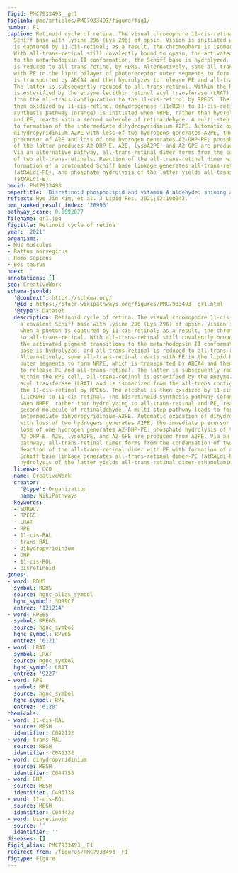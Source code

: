 ```yaml
---
figid: PMC7933493__gr1
figlink: pmc/articles/PMC7933493/figure/fig1/
number: F1
caption: Retinoid cycle of retina. The visual chromophore 11-cis-retinal forms a covalent
  Schiff base with lysine 296 (Lys 296) of opsin. Vision is initiated when a photon
  is captured by 11-cis-retinal; as a result, the chromophore is isomerized to all-trans-retinal.
  With all-trans-retinal still covalently bound to opsin, the activated pigment transitions
  to the metarhodopsin II conformation, the Schiff base is hydrolyzed, and all-trans-retinal
  is reduced to all-trans-retinol by RDHs. Alternatively, some all-trans-retinal reacts
  with PE in the lipid bilayer of photoreceptor outer segments to form NRPE, which
  is transported by ABCA4 and then hydrolyzes to release PE and all-trans-retinal.
  The latter is subsequently reduced to all-trans-retinol. Within the RPE cell, all-trans-retinol
  is esterified by the enzyme lecithin retinol acyl transferase (LRAT) and is isomerized
  from the all-trans configuration to the 11-cis-retinol by RPE65. The alcohol is
  then oxidized by 11-cis-retinol dehydrogenase (11cRDH) to 11-cis-retinal. The bisretinoid
  synthesis pathway (orange) is initiated when NRPE, rather than hydrolyzing to all-trans-retinal
  and PE, reacts with a second molecule of retinaldehyde. A multi-step pathway leads
  to formation of the intermediate dihydropyridinium-A2PE. Automatic oxidation of
  dihydropyridinium-A2PE with loss of two hydrogens generates A2PE, the immediate
  precursor of A2E and loss of one hydrogen generates A2-DHP-PE; phosphate hydrolysis
  of the latter produces A2-DHP-E. A2E, lysoA2PE, and A2-GPE are produced from A2PE.
  Via an alternative pathway, all-trans-retinal dimer forms from the condensation
  of two all-trans-retinals. Reaction of the all-trans-retinal dimer with PE with
  formation of a protonated Schiff base linkage generates all-trans-retinal dimer-PE
  (atRALdi-PE), and phosphate hydrolysis of the latter yields all-trans-retinal dimer-ethanolamine
  (atRALdi-E).
pmcid: PMC7933493
papertitle: 'Bisretinoid phospholipid and vitamin A aldehyde: shining a light.'
reftext: Hye Jin Kim, et al. J Lipid Res. 2021;62:100042.
pmc_ranked_result_index: '26996'
pathway_score: 0.8992077
filename: gr1.jpg
figtitle: Retinoid cycle of retina
year: '2021'
organisms:
- Mus musculus
- Rattus norvegicus
- Homo sapiens
- Bos taurus
ndex: ''
annotations: []
seo: CreativeWork
schema-jsonld:
  '@context': https://schema.org/
  '@id': https://pfocr.wikipathways.org/figures/PMC7933493__gr1.html
  '@type': Dataset
  description: Retinoid cycle of retina. The visual chromophore 11-cis-retinal forms
    a covalent Schiff base with lysine 296 (Lys 296) of opsin. Vision is initiated
    when a photon is captured by 11-cis-retinal; as a result, the chromophore is isomerized
    to all-trans-retinal. With all-trans-retinal still covalently bound to opsin,
    the activated pigment transitions to the metarhodopsin II conformation, the Schiff
    base is hydrolyzed, and all-trans-retinal is reduced to all-trans-retinol by RDHs.
    Alternatively, some all-trans-retinal reacts with PE in the lipid bilayer of photoreceptor
    outer segments to form NRPE, which is transported by ABCA4 and then hydrolyzes
    to release PE and all-trans-retinal. The latter is subsequently reduced to all-trans-retinol.
    Within the RPE cell, all-trans-retinol is esterified by the enzyme lecithin retinol
    acyl transferase (LRAT) and is isomerized from the all-trans configuration to
    the 11-cis-retinol by RPE65. The alcohol is then oxidized by 11-cis-retinol dehydrogenase
    (11cRDH) to 11-cis-retinal. The bisretinoid synthesis pathway (orange) is initiated
    when NRPE, rather than hydrolyzing to all-trans-retinal and PE, reacts with a
    second molecule of retinaldehyde. A multi-step pathway leads to formation of the
    intermediate dihydropyridinium-A2PE. Automatic oxidation of dihydropyridinium-A2PE
    with loss of two hydrogens generates A2PE, the immediate precursor of A2E and
    loss of one hydrogen generates A2-DHP-PE; phosphate hydrolysis of the latter produces
    A2-DHP-E. A2E, lysoA2PE, and A2-GPE are produced from A2PE. Via an alternative
    pathway, all-trans-retinal dimer forms from the condensation of two all-trans-retinals.
    Reaction of the all-trans-retinal dimer with PE with formation of a protonated
    Schiff base linkage generates all-trans-retinal dimer-PE (atRALdi-PE), and phosphate
    hydrolysis of the latter yields all-trans-retinal dimer-ethanolamine (atRALdi-E).
  license: CC0
  name: CreativeWork
  creator:
    '@type': Organization
    name: WikiPathways
  keywords:
  - SDR9C7
  - RPE65
  - LRAT
  - RPE
  - 11-cis-RAL
  - trans-RAL
  - dihydropyridinium
  - DHP
  - 11-cis-ROL
  - bisretinoid
genes:
- word: RDHS
  symbol: RDHS
  source: hgnc_alias_symbol
  hgnc_symbol: SDR9C7
  entrez: '121214'
- word: RPE65
  symbol: RPE65
  source: hgnc_symbol
  hgnc_symbol: RPE65
  entrez: '6121'
- word: LRAT
  symbol: LRAT
  source: hgnc_symbol
  hgnc_symbol: LRAT
  entrez: '9227'
- word: RPE
  symbol: RPE
  source: hgnc_symbol
  hgnc_symbol: RPE
  entrez: '6120'
chemicals:
- word: 11-cis-RAL
  source: MESH
  identifier: C042132
- word: trans-RAL
  source: MESH
  identifier: C042132
- word: dihydropyridinium
  source: MESH
  identifier: C044755
- word: DHP
  source: MESH
  identifier: C493138
- word: 11-cis-ROL
  source: MESH
  identifier: C044422
- word: bisretinoid
  source: ''
  identifier: ''
diseases: []
figid_alias: PMC7933493__F1
redirect_from: /figures/PMC7933493__F1
figtype: Figure
---
```

